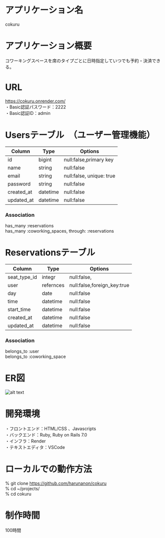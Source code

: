 # アプリケーション名
cokuru

# アプリケーション概要
コワーキングスペースを席のタイプごとに日時指定していつでも予約・決済できる。

# URL
https://cokuru.onrender.com/<br>
・Basic認証パスワード：2222<br>
・Basic認証ID：admin<br>

# Usersテーブル　（ユーザー管理機能）
| Column             | Type     | Options                  |
| ------------------ | -------- | ------------------------ |
| id                 | bigint   | null:false,primary key   |
| name               | string   | null:false               |
| email              | string   | null:false, unique: true |
| password           | string   | null:false               |
| created_at         | datetime | null:false               |
| updated_at         | datetime | null:false               |

### Association
has_many :reservations<br>
has_many :coworking_spaces, through: :reservations


# Reservationsテーブル
| Column             | Type     | Options                          |
| ------------------ | -------- | -------------------------------- |
| seat_type_id       | integr   | null:false,                      |
| user               | refernces| null:false,foreign_key:true      |
| day                | date     | null:false                       |
| time               | datetime | null:false                       |
| start_time         | datetime | null:false                       |
| created_at         | datetime | null:false                       |
| updated_at         | datetime | null:false                       |

### Association
belongs_to :user<br>
belongs_to :coworking_space

# ER図
![alt text](ER図.jpg)

# 開発環境
・フロントエンド：HTML/CSS 、Javascripts<br>
・バックエンド：Ruby, Ruby on Rails 7.0<br>
・インフラ：Render<br>
・テキストエディタ：VSCode<br>

# ローカルでの動作方法
% git clone https://github.com/harunanon/cokuru<br>
% cd ~/projects/<br>
% cd cokuru<br>

# 制作時間
100時間